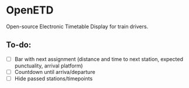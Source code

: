 # OpenETD

Open-source Electronic Timetable Display for train drivers.

## To-do:
 - [ ] Bar with next assignment (distance and time to next station, expected punctuality, arrival platform)
 - [ ] Countdown until arriva/departure
 - [ ] Hide passed stations/timepoints 